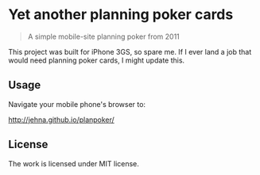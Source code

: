 # Yet another planning poker cards
> A simple mobile-site planning poker from 2011

This project was built for iPhone 3GS, so spare me. If I ever land a job that
would need planning poker cards, I might update this.

## Usage

Navigate your mobile phone's browser to:

http://jehna.github.io/planpoker/

## License
The work is licensed under MIT license.
